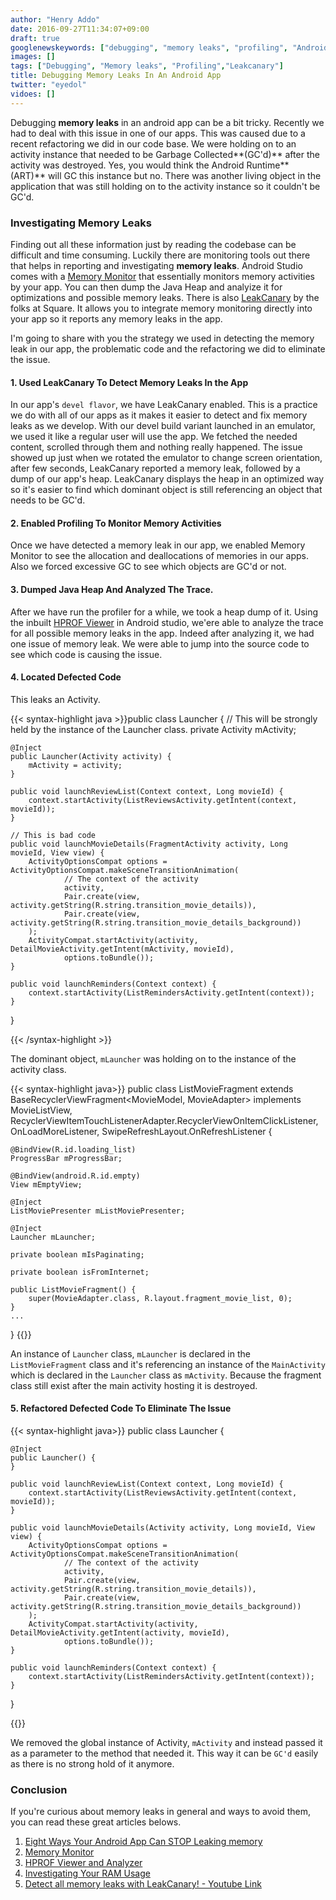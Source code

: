```yaml
---
author: "Henry Addo"
date: 2016-09-27T11:34:07+09:00
draft: true
googlenewskeywords: ["debugging", "memory leaks", "profiling", "Android", "leakcanary"]
images: []
tags: ["Debugging", "Memory leaks", "Profiling","Leakcanary"]
title: Debugging Memory Leaks In An Android App
twitter: "eyedol"
vidoes: []
---
```


Debugging **memory leaks** in an android app can be a bit tricky. Recently we had to deal with this issue in one of our apps. This was caused due to a recent refactoring we did in our code base. We were holding on to an activity instance that needed to be Garbage Collected**(GC'd)** after the activity was destroyed. Yes, you would think the Android Runtime**(ART)** will GC this instance but no. There was another living object in the application that was still holding on to the activity instance so it couldn't be GC'd.

### Investigating Memory Leaks

Finding out all these information just by reading the codebase can be difficult and time consuming. Luckily there are monitoring tools out there that helps in reporting and investigating **memory leaks**. Android Studio comes with a [Memory Monitor][1] that essentially monitors memory activities by your app. You can then dump the Java Heap and analyize it for optimizations and possible memory leaks. There is also [LeakCanary][2] by the folks at Square. It allows you to integrate memory monitoring directly into your app so it reports any memory leaks in the app.

I'm going to share with you the strategy we used in detecting the memory leak in our app, the problematic code and the refactoring we did to eliminate the issue.

#### 1. Used LeakCanary To Detect Memory Leaks In the App 
In our app's `devel flavor`, we have LeakCanary enabled. This is a practice we do with all of our apps as it makes it easier to detect and fix memory leaks as we develop. With our devel build variant launched in an emulator, we used it like a regular user will use the app. We fetched the needed content, scrolled through them and nothing really happened. The issue showed up just when we rotated the emulator to change screen orientation, after few seconds, LeakCanary reported a memory leak, followed by a dump of our app's heap. LeakCanary displays the heap in an optimized way so it's easier to find which dominant object is still referencing an object that needs to be GC'd. 

#### 2. Enabled Profiling To Monitor Memory Activities
Once we have detected a memory leak in our app, we enabled Memory Monitor to see the allocation and deallocations of memories in our apps. Also we forced excessive GC to see which objects are GC'd or not.

#### 3. Dumped Java Heap And Analyzed The Trace.
After we have run the profiler for a while, we took a heap dump of it. Using the inbuilt [HPROF Viewer][5] in Android studio, we'ere able to analyze the trace for all possible memory leaks in the app. Indeed after analyzing it, we had one issue of memory leak. We were able to jump into the source code to see which code is causing the issue. 

#### 4. Located Defected Code

This leaks an Activity.

{{< syntax-highlight java >}}public class Launcher {
    // This will be strongly held by the instance of the Launcher class.
    private Activity mActivity;

    @Inject
    public Launcher(Activity activity) {
        mActivity = activity;
    }

    public void launchReviewList(Context context, Long movieId) {
        context.startActivity(ListReviewsActivity.getIntent(context, movieId));
    }
    
    // This is bad code
    public void launchMovieDetails(FragmentActivity activity, Long movieId, View view) {
        ActivityOptionsCompat options = ActivityOptionsCompat.makeSceneTransitionAnimation(
                // The context of the activity
                activity,
                Pair.create(view, activity.getString(R.string.transition_movie_details)),
                Pair.create(view, activity.getString(R.string.transition_movie_details_background))
        );
        ActivityCompat.startActivity(activity, DetailMovieActivity.getIntent(mActivity, movieId),
                options.toBundle());
    }

    public void launchReminders(Context context) {
        context.startActivity(ListRemindersActivity.getIntent(context));
    }
}

{{< /syntax-highlight >}}

The dominant object, `mLauncher` was holding on to the instance of the activity class.

{{< syntax-highlight java>}}
public class ListMovieFragment extends BaseRecyclerViewFragment<MovieModel, MovieAdapter> implements
        MovieListView, RecyclerViewItemTouchListenerAdapter.RecyclerViewOnItemClickListener,
        OnLoadMoreListener, SwipeRefreshLayout.OnRefreshListener {

    @BindView(R.id.loading_list)
    ProgressBar mProgressBar;

    @BindView(android.R.id.empty)
    View mEmptyView;

    @Inject
    ListMoviePresenter mListMoviePresenter;

    @Inject
    Launcher mLauncher;

    private boolean mIsPaginating;

    private boolean isFromInternet;

    public ListMovieFragment() {
        super(MovieAdapter.class, R.layout.fragment_movie_list, 0);
    }
    ...
}
{{</syntax-highlight>}}

An instance of `Launcher` class, `mLauncher` is declared in the `ListMovieFragment` class and it's referencing an instance of the `MainActivity` which is declared in the `Launcher` class as `mActivity`. Because the fragment class still exist after the main activity hosting it is destroyed.


#### 5. Refactored Defected Code To Eliminate The Issue

{{< syntax-highlight java>}}
public class Launcher {

    @Inject
    public Launcher() {
    }

    public void launchReviewList(Context context, Long movieId) {
        context.startActivity(ListReviewsActivity.getIntent(context, movieId));
    }

    public void launchMovieDetails(Activity activity, Long movieId, View view) {
        ActivityOptionsCompat options = ActivityOptionsCompat.makeSceneTransitionAnimation(
                // The context of the activity
                activity,
                Pair.create(view, activity.getString(R.string.transition_movie_details)),
                Pair.create(view, activity.getString(R.string.transition_movie_details_background))
        );
        ActivityCompat.startActivity(activity, DetailMovieActivity.getIntent(activity, movieId),
                options.toBundle());
    }

    public void launchReminders(Context context) {
        context.startActivity(ListRemindersActivity.getIntent(context));
    }
}

{{</syntax-highlight>}}

We removed the global instance of Activity, `mActivity` and instead passed it as a parameter to the method that needed it. This way it can be `GC'd` easily as there is no strong hold of it anymore.

### Conclusion
If you're curious about memory leaks in general and ways to avoid them, you can read these great articles belows.

1. [Eight Ways Your Android App Can STOP Leaking memory][3]
2. [Memory Monitor][1]
3. [HPROF Viewer and Analyzer][4]
4. [Investigating Your RAM Usage][5]
5. [Detect all memory leaks with LeakCanary! - Youtube Link][6]

[1]: https://developer.android.com/studio/profile/am-memory.html
[2]: https://github.com/square/leakcanary
[3]: http://blog.nimbledroid.com/2016/09/06/stop-memory-leaks.html
[4]: https://developer.android.com/studio/profile/am-hprof.html#hprof-diving
[5]: https://developer.android.com/studio/profile/investigate-ram.html
[6]: https://www.youtube.com/watch?v=mU1VcKx8Wzw 